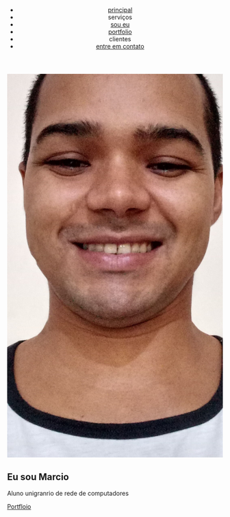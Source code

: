<!DOCTYPE html>
<html lang="pt-Br">
<head>
	<meta charset="utf-8">
	<link rel="stylesheet"  href="estilo.css">
	<title>apresentacao</title>
</head>
<body>
	<header id="cabecalho">
		<nav id="menu">
			<ul>
				<li><a href="principal.html">principal</a></li>
				<li>serviços</li>
				<li><a href="aboutme.html">sou eu</a></li>
				<li><a href="https://github.com/marciol12 target">portfolio</a></li>
				<li>clientes</li>
				<li><a href="formulario.html">entre em contato</a></li>
			</ul>
		</nav>
	</header>
	<img  id="ft" src="img.jpg.jpg">
	<section id="brs">
		<h2>Eu sou Marcio </h2>
		<p>Aluno unigranrio de rede de computadores</p>
		<p id="ml"><a href="https://github.com/marciol12" target="_blanck">Portfloio</a></p>
</section>
	
</body>
</html>